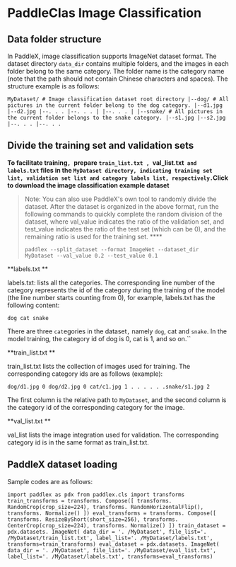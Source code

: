 # PaddleClas Image Classification

## Data folder structure

In PaddleX, image classification supports ImageNet dataset format. The dataset directory `data_dir` contains multiple folders, and the images in each folder belong to the same category. The folder name is the category name (note that the path should not contain Chinese characters and spaces). The structure example is as follows:
```
MyDataset/ # Image classification dataset root directory |--dog/ # All pictures in the current folder belong to the dog category. |--d1.jpg |--d2.jpg |--. . . |--. . . | |--. . . | |--snake/ # All pictures in the current folder belongs to the snake category. |--s1.jpg |--s2.jpg |--. . . |--. . .
```

## Divide the training set and validation sets

**To facilitate training`, `prepare `train_list.txt , `val_list.txt` and labels.txt` files in the `MyDataset directory, indicating training set list, validation set list and category labels list, respectively.`Click to download the image classification example dataset** [](https://bj.bcebos.com/paddlex/datasets/vegetables_cls.tar.gz)


> Note: You can also use PaddleX's own tool to randomly divide the dataset. After the dataset is organized in the above format, run the following commands to quickly complete the random division of the dataset, where val_value indicates the ratio of the validation set, and test_value indicates the ratio of the test set (which can be 0), and the remaining ratio is used for the training set. ****
> ```
> paddlex --split_dataset --format ImageNet --dataset_dir MyDataset --val_value 0.2 --test_value 0.1
> ```


**labels.txt **

labels.txt: lists all the categories. The corresponding line number of the category represents the id of the category during the training of the model (the line number starts counting from 0), for example, labels.txt has the following content:
```
dog cat snake
```
There are three `cat`egories in the dataset`,` namely `dog`, cat and `snake`. In the model training, the category id of dog is 0, cat is 1, and so on.``

**train_list.txt **

train_list.txt lists the collection of images used for training. The corresponding category ids are as follows (example):
```
dog/d1.jpg 0 dog/d2.jpg 0 cat/c1.jpg 1 . . . . . .snake/s1.jpg 2
```
The first column is the relative path to `MyDataset`, and the second column is the category id of the corresponding category for the image.

**val_list.txt **

val_list lists the image integration used for validation. The corresponding category id is in the same format as train_list.txt.

## PaddleX dataset loading
Sample codes are as follows:
```
import paddlex as pdx from paddlex.cls import transforms train_transforms = transforms. Compose([ transforms. RandomCrop(crop_size=224), transforms. RandomHorizontalFlip(), transforms. Normalize() ]) eval_transforms = transforms. Compose([ transforms. ResizeByShort(short_size=256), transforms. CenterCrop(crop_size=224), transforms. Normalize() ]) train_dataset = pdx.datasets. ImageNet( data_dir = '. /MyDataset', file_list='. /MyDataset/train_list.txt', label_list='. /MyDataset/labels.txt', transforms=train_transforms) eval_dataset = pdx.datasets. ImageNet( data_dir = '. /MyDataset', file_list='. /MyDataset/eval_list.txt', label_list='. /MyDataset/labels.txt', transforms=eval_transforms)
```
